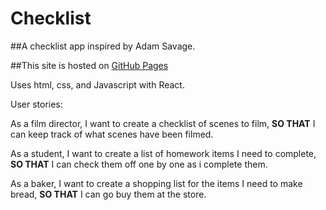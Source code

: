 # Checklist

##A checklist app inspired by Adam Savage.

##This site is hosted on [GitHub Pages](https://andrewsymes.github.io/Checklist/)

Uses html, css, and Javascript with React.

User stories:

As a film director, I want to create a checklist of scenes to film, **SO THAT** I can keep track of what scenes have been filmed.

As a student, I want to create a list of homework items I need to complete, **SO THAT** I can check them off one by one as i complete them.

As a baker, I want to create a shopping list for the items I need to make bread, **SO THAT** I can go buy them at the store.
